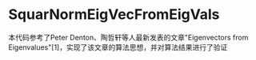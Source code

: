 # SquarNormEigVecFromEigVals
 本代码参考了Peter Denton、陶哲轩等人最新发表的文章"Eigenvectors from Eigenvalues"[1]，实现了该文章的算法思想，并对算法结果进行了验证
